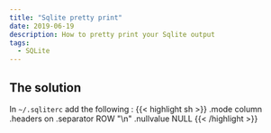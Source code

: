 ```yaml
---
title: "Sqlite pretty print"
date: 2019-06-19
description: How to pretty print your Sqlite output
tags:
  - SQLite
---
```


## The solution
In `~/.sqliterc` add the following :
{{< highlight sh >}}
.mode column
.headers on
.separator ROW "\n"
.nullvalue NULL
{{< /highlight >}}
